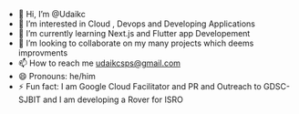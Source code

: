 - 👋 Hi, I’m @Udaikc
- 👀 I’m interested in Cloud , Devops and Developing Applications
- 🌱 I’m currently learning Next.js and Flutter app Developement 
- 💞️ I’m looking to collaborate on my many projects which deems improvments
- 📫 How to reach me udaikcsps@gmail.com
- 😄 Pronouns: he/him
- ⚡ Fun fact: I am Google Cloud Facilitator and PR and Outreach to GDSC-SJBIT and I am developing a Rover for ISRO

<!---
Udaikc/Udaikc is a ✨ special ✨ repository because its `README.md` (this file) appears on your GitHub profile.
You can click the Preview link to take a look at your changes.
--->
